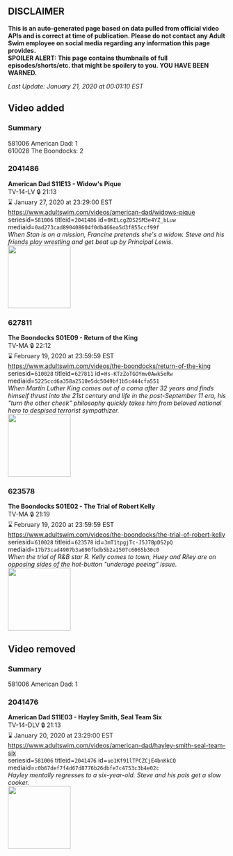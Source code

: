 ## DISCLAIMER
**This is an auto-generated page based on data pulled from official video APIs and is correct at time of publication. Please do not contact any Adult Swim employee on social media regarding any information this page provides.**  
**SPOILER ALERT: This page contains thumbnails of full episodes/shorts/etc. that might be spoilery to you. YOU HAVE BEEN WARNED.**  

_Last Update: January 21, 2020 at 00:01:10 EST_
## Video added
### Summary
581006 American Dad: 1  
610028 The Boondocks: 2  
### 2041486
**American Dad S11E13 - Widow's Pique**  
TV-14-LV 🔒 21:13  
⌛ January 27, 2020 at 23:29:00 EST  
https://www.adultswim.com/videos/american-dad/widows-pique  
seriesid=`581006` titleid=`2041486` id=`0KELcgZDS2SM3e4YZ_bLuw` mediaid=`0ad273cad890408604f0db466ea5d3f855ccf99f`  
_When Stan is on a mission, Francine pretends she's a widow. Steve and his friends play wrestling and get beat up by Principal Lewis._  
<a href="https://i.cdn.turner.com/adultswim/big/image-upload/thumbnails/thumb-2_image-15107888270076.jpg"><img src="https://i.cdn.turner.com/adultswim/big/image-upload/thumbnails/thumb-2_image-15107888270076.jpg" height="144px" /></a>
### 627811
**The Boondocks S01E09 - Return of the King**  
TV-MA 🔒 22:12  
⌛ February 19, 2020 at 23:59:59 EST  
https://www.adultswim.com/videos/the-boondocks/return-of-the-king  
seriesid=`610028` titleid=`627811` id=`Hs-KTzZoTGOYmv0Awk5eRw` mediaid=`5225ccd6a358a2510e5dc5049bf1b5c444cfa551`  
_When Martin Luther King comes out of a coma after 32 years and finds himself thrust into the 21st century and life in the post-September 11 era, his "turn the other cheek" philosophy quickly takes him from beloved national hero to despised terrorist sympathizer._  
<a href="https://i.cdn.turner.com/adultswim/big/video/episode-thumbs-16x9/boondocks_cc_110_pt3-02.jpg"><img src="https://i.cdn.turner.com/adultswim/big/video/episode-thumbs-16x9/boondocks_cc_110_pt3-02.jpg" height="144px" /></a>
### 623578
**The Boondocks S01E02 - The Trial of Robert Kelly**  
TV-MA 🔒 21:19  
⌛ February 19, 2020 at 23:59:59 EST  
https://www.adultswim.com/videos/the-boondocks/the-trial-of-robert-kelly  
seriesid=`610028` titleid=`623578` id=`3mT1tpgjTc-J5J7BpDS2pQ` mediaid=`17b73cad4907b3a690fbdb5b2a1507c6065b30c0`  
_When the trial of R&B star R. Kelly comes to town, Huey and Riley are on opposing sides of the hot-button "underage peeing" issue._  
<a href="https://i.cdn.turner.com/adultswim/big/video/episode-thumbs-16x9/boondocks_cc_101_pt4-01.jpg"><img src="https://i.cdn.turner.com/adultswim/big/video/episode-thumbs-16x9/boondocks_cc_101_pt4-01.jpg" height="144px" /></a>
## Video removed
### Summary
581006 American Dad: 1  
### 2041476
**American Dad S11E03 - Hayley Smith, Seal Team Six**  
TV-14-DLV 🔒 21:13  
⌛ January 20, 2020 at 23:29:00 EST  
https://www.adultswim.com/videos/american-dad/hayley-smith-seal-team-six  
seriesid=`581006` titleid=`2041476` id=`uo1Kf91lTPCZCjE4bnKkCQ` mediaid=`c0b67def7f4d67d8776b26dbfe7c4753c3b4e02c`  
_Hayley mentally regresses to a six-year-old. Steve and his pals get a slow cooker._  
<a href="https://i.cdn.turner.com/adultswim/big/image-upload/thumbnails/thumb-2_image-15200191612226.jpg"><img src="https://i.cdn.turner.com/adultswim/big/image-upload/thumbnails/thumb-2_image-15200191612226.jpg" height="144px" /></a>
